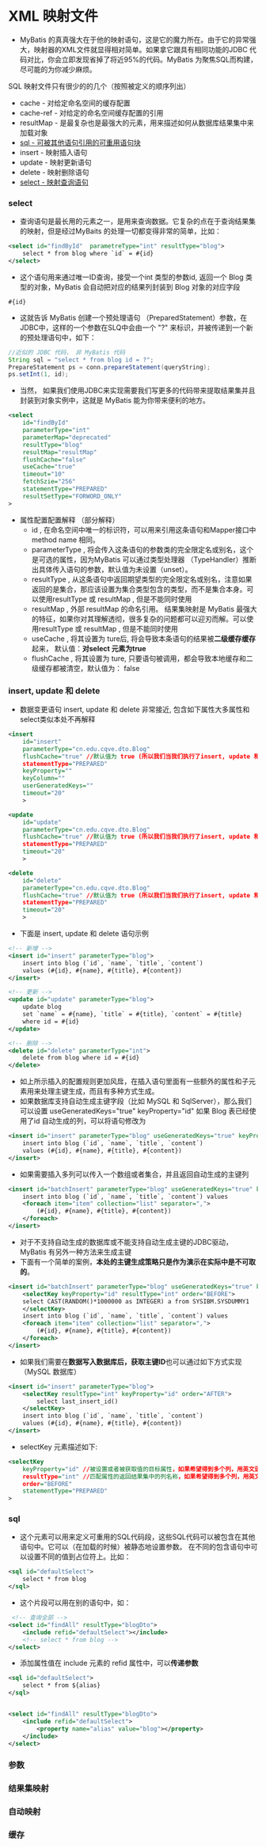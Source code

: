 # XML 映射文件
* MyBatis 的真真强大在于他的映射语句，这是它的魔力所在。由于它的异常强大，映射器的XML文件就显得相对简单。如果拿它跟具有相同功能的JDBC
代码对比，你会立即发现省掉了将近95%的代码。MyBatis 为聚焦SQL而构建，尽可能的为你减少麻烦。

SQL 映射文件只有很少的的几个（按照被定义的顺序列出）
  * cache - 对给定命名空间的缓存配置
  * cache-ref - 对给定的命名空间缓存配置的引用
  * resultMap - 是最复杂也是最强大的元素，用来描述如何从数据库结果集中来加载对象
  * <a href="sql">sql - 可被其他语句引用的可重用语句块</a>
  * insert - 映射插入语句
  * update - 映射更新语句
  * delete - 映射删除语句
  * <a href="select">select - 映射查询语句</a>

### <a name="select">select </a>
* 查询语句是最长用的元素之一，是用来查询数据。它复杂的点在于查询结果集的映射，但是经过MyBaits 的处理一切都变得非常的简单，比如：
```xml
<select id="findById"  parametreType="int" resultType="blog">
    select * from blog where `id` = #{id}
</select>
```
* 这个语句用来通过唯一ID查询，接受一个int 类型的参数id, 返回一个 Blog 类型的对象，MyBatis 会自动把对应的结果列封装到 Blog 对象的对应字段
```ognl
#{id}
```
* 这就告诉 MyBatis 创建一个预处理语句 （PreparedStatement）参数，在JDBC中，这样的一个参数在SLQ中会由一个 "?" 来标识，并被传递到一个新的预处理语句中，如下：
```java
//近似的 JDBC 代码， 非 MyBatis 代码
String sql = "select * from blog id = ?";
PrepareStatement ps = conn.prepareStatement(queryString);
ps.setInt(1, id);
```
* 当然， 如果我们使用JDBC来实现需要我们写更多的代码带来提取结果集并且封装到对象实例中，这就是 MyBatis 能为你带来便利的地方。
```xml
<select 
    id="findById"
    parameterType="int"
    parameterMap="deprecated"
    resultType="blog"
    resultMap="resultMap"
    flushCache="false"
    useCache="true"
    timeout="10"
    fetchSzie="256"
    statementType="PREPARED"
    resultSetType="FORWORD_ONLY"
>
```
* 属性配置配置解释 （部分解释）
  * id ,  在命名空间中唯一的标识符，可以用来引用这条语句和Mapper接口中method name 相同。
  * parameterType , 将会传入这条语句的参数类的完全限定名或别名，这个是可选的属性，因为MyBatis 可以通过类型处理器 （TypeHandler）推断出具体传入语句的参数，默认值为未设置（unset）。
  * resultType , 从这条语句中返回期望类型的完全限定名或别名，注意如果返回的是集合，那应该设置为集合类型包含的类型，而不是集合本身。可以使用resultType 或 resultMap , 但是不能同时使用
  * resultMap , 外部 resultMap 的命名引用。 结果集映射是 MyBatis 最强大的特征，如果你对其理解透彻，很多复杂的问题都可以迎刃而解。可以使用resultType 或 resultMap , 但是不能同时使用
  * useCache , 将其设置为 ture后, 将会导致本条语句的结果被**二级缓存缓存**起来， 默认值：**对select 元素为true**
  * flushCache , 将其设置为 ture, 只要语句被调用，都会导致本地缓存和二级缓存都被清空，默认值为： false

### insert, update 和 delete 

* 数据变更语句 insert, update 和 delete 非常接近, 包含如下属性大多属性和select类似本处不再解释
```xml
<insert 
    id="insert"
    parameterType="cn.edu.cqve.dto.Blog"
    flushCache="true" //默认值为 true (所以我们当我们执行了insert, update 和 delete 后会更新缓存)
    statementType="PREPARED"
    keyProperty=""
    keyColumn=""
    userGeneratedKeys=""
    timeout="20"
    >

<update 
    id="update" 
    parameterType="cn.edu.cqve.dto.Blog"
    flushCache="true" //默认值为 true (所以我们当我们执行了insert, update 和 delete 后会更新缓存)
    statementType="PREPARED"
    timeout="20"
    >

<delete 
    id="delete" 
    parameterType="cn.edu.cqve.dto.Blog"
    flushCache="true" //默认值为 true (所以我们当我们执行了insert, update 和 delete 后会更新缓存)
    statementType="PREPARED"
    timeout="20"
    >
```

* 下面是 insert, update 和 delete 语句示例
```xml
<!-- 新增 -->
<insert id="insert" parameterType="blog">
    insert into blog (`id`, `name`, `title`, `content`)
    values (#{id}, #{name}, #{title}, #{content})
</insert>

<!-- 更新 -->
<update id="update" parameterType="blog">
    update blog
    set `name` = #{name}, `title` = #{title}, `content` = #{title}
    where id = #{id}
</update>

<!-- 删除 -->
<delete id="delete" parameterType="int">
    delete from blog where id = #{id}
</delete>
```
* 如上所示插入的配置规则更加风戽，在插入语句里面有一些额外的属性和子元素用来处理主键生成，而且有多种方式生成。
* 如果数据库支持自动生成主键字段（比如 MySQL 和 SqlServer），那么我们可以设置 useGeneratedKeys="true" 
keyProperty="id" 如果 Blog 表已经使用了id 自动生成的列，可以将语句修改为
```xml
<insert id="insert" parameterType="blog" useGeneratedKeys="true" keyProperty="id">
    insert into blog (`id`, `name`, `title`, `content`)
    values (#{id}, #{name}, #{title}, #{content})
</insert>
```
* 如果需要插入多列可以传入一个数组或者集合，并且返回自动生成的主键列
```xml
<insert id="batchInsert" parameterType="blog" useGeneratedKeys="true" keyProperty="id">
    insert into blog (`id`, `name`, `title`, `content`) values 
    <foreach item="item" collection="list" separator=",">
        (#{id}, #{name}, #{title}, #{content})
    </foreach>
</insert>
```
* 对于不支持自动生成的数据库或不能支持自动生成主键的JDBC驱动， MyBatis 有另外一种方法来生成主键
* 下面有一个简单的案例，**本处的主键生成策略只是作为演示在实际中是不可取的**。
```xml
<insert id="batchInsert" parameterType="blog" useGeneratedKeys="true" keyProperty="id">
    <selectKey keyProperty="id" resultType="int" order="BEFORE">
    select CAST(RANDOM()*1000000 as INTEGER) a from SYSIBM.SYSDUMMY1
    </selectKey>
    insert into blog (`id`, `name`, `title`, `content`) values 
    <foreach item="item" collection="list" separator=",">
        (#{id}, #{name}, #{title}, #{content})
    </foreach>
</insert>
```
* 如果我们需要在**数据写入数据库后，获取主键ID**也可以通过如下方式实现（MySQL 数据库）
```xml
<insert id="insert" parameterType="blog">
    <selectKey resultType="int" keyProperty="id" order="AFTER">
        select last_insert_id()
    </selectKey>
    insert into blog (`id`, `name`, `title`, `content`)
    values (#{id}, #{name}, #{title}, #{content})
</insert>
```
* selectKey 元素描述如下:
```xml
<selectKey
    keyProperty="id" //被设置或者被获取值的目标属性，如果希望得到多个列，用英文逗号分隔属性名称列表
    resultType="int" //匹配属性的返回结果集中的列名称，如果希望得到多个列，用英文逗号分隔属性名称列表
    order="BEFORE"
    statementType="PREPARED"
>
```

### <a name="sql">sql</a>
* 这个元素可以用来定义可重用的SQL代码段，这些SQL代码可以被包含在其他语句中。它可以（在加载的时候）被静态地设置参数。
在不同的包含语句中可以设置不同的值到占位符上。比如：
```xml
<sql id="defaultSelect">
    select * from blog
</sql>
```
* 这个片段可以用在别的语句中，如：
```xml
 <!-- 查询全部 -->
<select id="findAll" resultType="blogDto">
    <include refid="defaultSelect"></include>
    <!-- select * from blog -->
</select>
```
* 添加属性值在 include 元素的 refid 属性中，可以**传递参数**
```xml
<sql id="defaultSelect">
    select * from ${alias}
</sql>


<select id="findAll" resultType="blogDto">
    <include refid="defaultSelect">
        <property name="alias" value="blog"></property>
    </include>
</select>
```

### 参数

### 结果集映射

### 自动映射

### 缓存